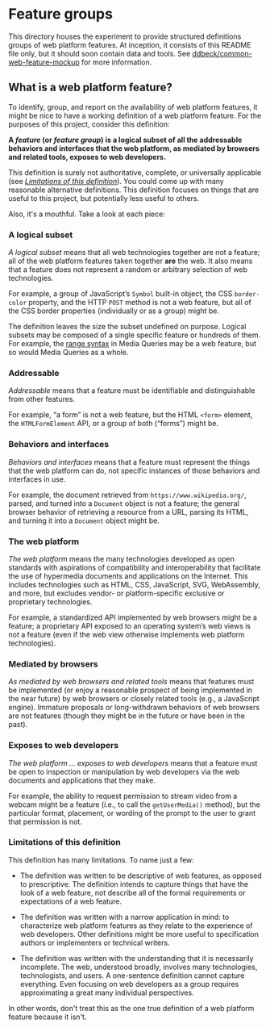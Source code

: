 # Feature groups

This directory houses the experiment to provide structured definitions groups of web platform features.
At inception, it consists of this README file only, but it should soon contain data and tools.
See [ddbeck/common-web-feature-mockup](https://github.com/ddbeck/common-web-feature-mockup/) for more information.

## What is a web platform feature?

To identify, group, and report on the availability of web platform features, it might be nice to have a working definition of a web platform feature.
For the purposes of this project, consider this definition:

**A _feature_ (or _feature group_) is a logical subset of all the addressable behaviors and interfaces that the web platform, as mediated by browsers and related tools, exposes to web developers.**

This definition is surely not authoritative, complete, or universally applicable (see [_Limitations of this definition_](#limitations-of-this-definition)).
You could come up with many reasonable alternative definitions.
This definition focuses on things that are useful to this project, but potentially less useful to others.

Also, it's a mouthful. Take a look at each piece:

### A logical subset

_A logical subset_ means that all web technologies together are not a feature;
all of the web platform features taken together **are** the web.
It also means that a feature does not represent a random or arbitrary selection of web technologies.

For example, a group of JavaScript’s `Symbol` built-in object, the CSS `border-color` property, and the HTTP `POST` method is not a web feature, but all of the CSS border properties (individually or as a group) might be.

The definition leaves the size the subset undefined on purpose. Logical subsets may be composed of a single specific feature or hundreds of them. For example, the [range syntax](https://drafts.csswg.org/mediaqueries-4/#mq-ranges) in Media Queries may be a web feature, but so would Media Queries as a whole.

### Addressable

_Addressable_ means that a feature must be identifiable and distinguishable from other features.

For example, “a form” is not a web feature, but the HTML `<form>` element, the `HTMLFormElement` API, or a group of both (“forms”) might be.

### Behaviors and interfaces

_Behaviors and interfaces_ means that a feature must represent the things that the web platform can do, not specific instances of those behaviors and interfaces in use.

For example, the document retrieved from `https://www.wikipedia.org/`, parsed, and turned into a `Document` object is not a feature;
the general browser behavior of retrieving a resource from a URL, parsing its HTML, and turning it into a `Document` object might be.

### The web platform

_The web platform_ means the many technologies developed as open standards with aspirations of compatibility and interoperability that facilitate the use of hypermedia documents and applications on the Internet.
This includes technologies such as HTML, CSS, JavaScript, SVG, WebAssembly, and more, but excludes vendor- or platform-specific exclusive or proprietary technologies.

For example, a standardized API implemented by web browsers might be a feature; a proprietary API exposed to an operating system’s web views is not a feature (even if the web view otherwise implements web platform technologies).

### Mediated by browsers

_As mediated by web browsers and related tools_ means that features must be implemented (or enjoy a reasonable prospect of being implemented in the near future) by web browsers or closely related tools (e.g., a JavaScript engine).
Immature proposals or long-withdrawn behaviors of web browsers are not features (though they might be in the future or have been in the past).

### Exposes to web developers

_The web platform … exposes to web developers_ means that a feature must be open to inspection or manipulation by web developers via the web documents and applications that they make.

For example, the ability to request permission to stream video from a webcam might be a feature (i.e., to call the `getUserMedia()` method), but the particular format, placement, or wording of the prompt to the user to grant that permission is not.

### Limitations of this definition

This definition has many limitations.
To name just a few:

- The definition was written to be descriptive of web features, as opposed to prescriptive.
  The definition intends to capture things that have the look of a web feature, not describe all of the formal requirements or expectations of a web feature.

- The definition was written with a narrow application in mind:
  to characterize web platform features as they relate to the experience of web developers.
  Other definitions might be more useful to specification authors or implementers or technical writers.

- The definition was written with the understanding that it is necessarily incomplete.
  The web, understood broadly, involves many technologies, technologists, and users.
  A one-sentence definition cannot capture everything.
  Even focusing on web developers as a group requires approximating a great many individual perspectives.

In other words, don't treat this as the one true definition of a web platform feature because it isn't.
